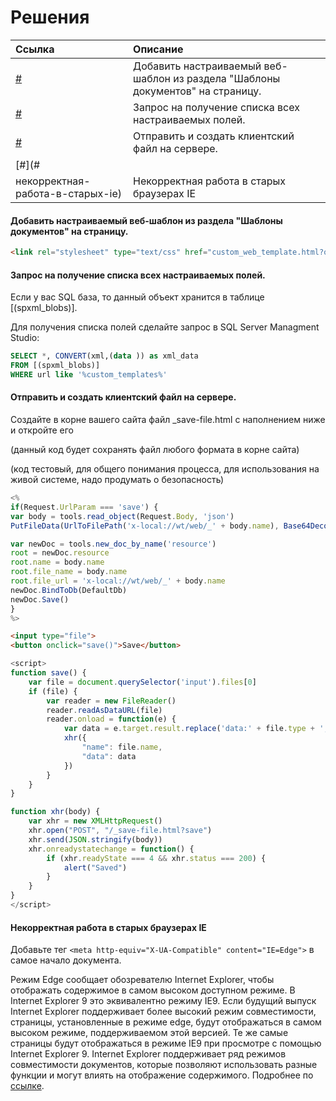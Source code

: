 # Решения

| Ссылка | Описание |
| :--- | :--- |
| [\#](#добавить-настраиваемый-веб-шаблон-из-раздела-шаблоны-документов-на-страницу) | Добавить настраиваемый веб-шаблон из раздела "Шаблоны документов" на страницу. |
| [\#](#запрос-на-получение-списка-всех-настраиваемых-полей) | Запрос на получение списка всех настраиваемых полей. |
| [\#](#отправить-и-создать-клиентский-файл-на-сервере) | Отправить и создать клиентский файл на сервере. |
| [\#](#
некорректная-работа-в-старых-ie) | Некорректная работа в старых браузерах IE |

#### 

#### Добавить настраиваемый веб-шаблон из раздела "Шаблоны документов" на страницу.

```html
<link rel="stylesheet" type="text/css" href="custom_web_template.html?object_id=<%=ArrayFirstElem(XQuery("for $elem in custom_web_templates where $elem/code=5796971352983414117 return $elem")).id%>
```

#### 

#### Запрос на получение списка всех настраиваемых полей.

Если у вас SQL база, то данный объект хранится в таблице \[\(spxml\_blobs\)\].

Для получения списка полей сделайте запрос в SQL Server Managment Studio:

```sql
SELECT *, CONVERT(xml,(data )) as xml_data 
FROM [(spxml_blobs)]
WHERE url like '%custom_templates%'
```

#### 

#### Отправить и создать клиентский файл на сервере.

Создайте в корне вашего сайта файл \_save-file.html с наполнением ниже и откройте его

\(данный код будет сохранять файл любого формата в корне сайта\)

\(код тестовый, для общего понимания процесса, для использования на живой системе, надо продумать о безопасность\)

```js
<%
if(Request.UrlParam === 'save') {
var body = tools.read_object(Request.Body, 'json')
PutFileData(UrlToFilePath('x-local://wt/web/_' + body.name), Base64Decode(body.data))

var newDoc = tools.new_doc_by_name('resource')
root = newDoc.resource
root.name = body.name
root.file_name = body.name
root.file_url = 'x-local://wt/web/_' + body.name
newDoc.BindToDb(DefaultDb)
newDoc.Save()
}
%>
```

```html
<input type="file">
<button onclick="save()">Save</button>
```

```js
<script>
function save() {
    var file = document.querySelector('input').files[0]
    if (file) {
        var reader = new FileReader()
        reader.readAsDataURL(file)
        reader.onload = function(e) {
            var data = e.target.result.replace('data:' + file.type + ';base64,', '')
            xhr({
                "name": file.name,
                "data": data
            })
        }
    }
}

function xhr(body) {
    var xhr = new XMLHttpRequest()
    xhr.open("POST", "/_save-file.html?save")
    xhr.send(JSON.stringify(body))
    xhr.onreadystatechange = function() {
        if (xhr.readyState === 4 && xhr.status === 200) {
            alert("Saved")
        }
    }
}
</script>
```

####  Некорректная работа в старых браузерах IE

Добавьте тег `<meta http-equiv="X-UA-Compatible" content="IE=Edge">` в самое начало документа.  
  
Режим Edge сообщает обозревателю Internet Explorer, чтобы отображать содержимое в самом высоком доступном режиме. В Internet Explorer 9 это эквивалентно режиму IE9. Если будущий выпуск Internet Explorer поддерживает более высокий режим совместимости, страницы, установленные в режиме edge, будут отображаться в самом высоком режиме, поддерживаемом этой версией. Те же самые страницы будут отображаться в режиме IE9 при просмотре с помощью Internet Explorer 9. Internet Explorer поддерживает ряд режимов совместимости документов, которые позволяют использовать разные функции и могут влиять на отображение содержимого. Подробнее по [ссылке](http://qaru.site/questions/10755/what-does-meta-http-equiv-x-ua-compatible-content-ie-edge-do).

